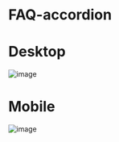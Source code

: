 # FAQ-accordion

# Desktop

![image](https://github.com/Abhi865625/FAQ-accordion/assets/93569162/fa28b84c-4cf0-45cf-bbda-c2dec5a66689)

# Mobile

![image](https://github.com/Abhi865625/FAQ-accordion/assets/93569162/9f0dfe36-7583-4376-8e75-0796ef73ad6b)

